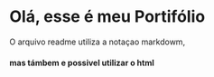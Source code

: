 # Olá, esse é meu Portifólio
O arquivo readme utiliza a notaçao markdowm, <h4> mas támbem e possivel utilizar o html</h4>